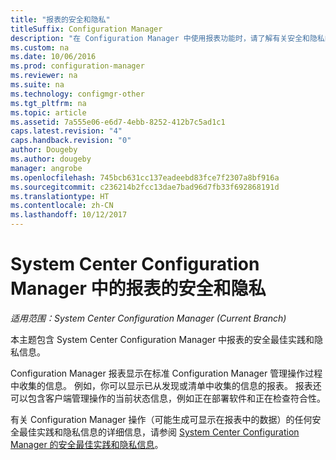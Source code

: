 ```yaml
---
title: "报表的安全和隐私"
titleSuffix: Configuration Manager
description: "在 Configuration Manager 中使用报表功能时，请了解有关安全和隐私的最佳实践。"
ms.custom: na
ms.date: 10/06/2016
ms.prod: configuration-manager
ms.reviewer: na
ms.suite: na
ms.technology: configmgr-other
ms.tgt_pltfrm: na
ms.topic: article
ms.assetid: 7a555e06-e6d7-4ebb-8252-412b7c5ad1c1
caps.latest.revision: "4"
caps.handback.revision: "0"
author: Dougeby
ms.author: dougeby
manager: angrobe
ms.openlocfilehash: 745bcb631cc137eadeebd83fce7f2307a8bf916a
ms.sourcegitcommit: c236214b2fcc13dae7bad96d7fb33f692868191d
ms.translationtype: HT
ms.contentlocale: zh-CN
ms.lasthandoff: 10/12/2017
---
```

# <a name="security-and-privacy-for-reporting-in-system-center-configuration-manager"></a>System Center Configuration Manager 中的报表的安全和隐私

*适用范围：System Center Configuration Manager (Current Branch)*

本主题包含 System Center Configuration Manager 中报表的安全最佳实践和隐私信息。  

 Configuration Manager 报表显示在标准 Configuration Manager 管理操作过程中收集的信息。 例如，你可以显示已从发现或清单中收集的信息的报表。 报表还可以包含客户端管理操作的当前状态信息，例如正在部署软件和正在检查符合性。  

 有关 Configuration Manager 操作（可能生成可显示在报表中的数据）的任何安全最佳实践和隐私信息的详细信息，请参阅 [System Center Configuration Manager 的安全最佳实践和隐私信息](../../plan-design/security/security-best-practices-and-privacy-information.md)。  
